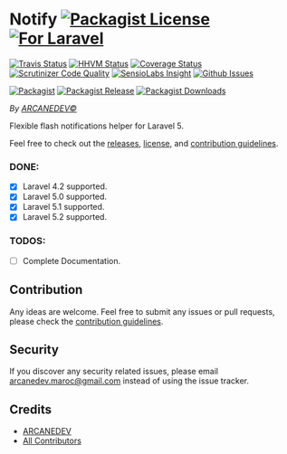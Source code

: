 # Notify [![Packagist License][badge_license]](LICENSE.md) [![For Laravel][badge_laravel]][link-github-repo]

[![Travis Status][badge_build]][link-travis]
[![HHVM Status][badge_hhvm]][link-hhvm]
[![Coverage Status][badge_coverage]][link-scrutinizer]
[![Scrutinizer Code Quality][badge_quality]][link-scrutinizer]
[![SensioLabs Insight][badge_insight]][link-insight]
[![Github Issues][badge_issues]][link-github-issues]

[![Packagist][badge_package]][link-packagist]
[![Packagist Release][badge_release]][link-packagist]
[![Packagist Downloads][badge_downloads]][link-packagist]

*By [ARCANEDEV&copy;](http://www.arcanedev.net/)*

Flexible flash notifications helper for Laravel 5.

Feel free to check out the [releases](https://github.com/ARCANEDEV/Notify/releases), [license](LICENSE.md), and [contribution guidelines](CONTRIBUTING.md).

### DONE:
  - [x] Laravel 4.2 supported.
  - [x] Laravel 5.0 supported.
  - [x] Laravel 5.1 supported.
  - [x] Laravel 5.2 supported.

### TODOS:

  - [ ] Complete Documentation.

## Contribution

Any ideas are welcome. Feel free to submit any issues or pull requests, please check the [contribution guidelines](CONTRIBUTING.md).

## Security

If you discover any security related issues, please email arcanedev.maroc@gmail.com instead of using the issue tracker.

## Credits

- [ARCANEDEV][link-author]
- [All Contributors][link-contributors]

[badge_license]:   http://img.shields.io/packagist/l/arcanedev/notify.svg?style=flat-square
[badge_laravel]:   https://img.shields.io/badge/For%20Laravel-5.x-orange.svg?style=flat-square
[badge_build]:     http://img.shields.io/travis/ARCANEDEV/Notify.svg?style=flat-square
[badge_hhvm]:      https://img.shields.io/hhvm/arcanedev/notify.svg?style=flat-square
[badge_coverage]:  https://img.shields.io/scrutinizer/coverage/g/ARCANEDEV/Notify.svg?style=flat-square
[badge_quality]:   https://img.shields.io/scrutinizer/g/ARCANEDEV/Notify.svg?style=flat-square
[badge_insight]:   https://img.shields.io/sensiolabs/i/fd28f55f-20e1-48d2-aa63-18a0857d4fae.svg?style=flat-square
[badge_issues]:    http://img.shields.io/github/issues/ARCANEDEV/Notify.svg?style=flat-square
[badge_package]:   https://img.shields.io/badge/package-arcanedev/notify-blue.svg?style=flat-square
[badge_release]:   https://img.shields.io/packagist/v/arcanedev/notify.svg?style=flat-square
[badge_downloads]: https://img.shields.io/packagist/dt/arcanedev/notify.svg?style=flat-square

[link-author]:        https://github.com/arcanedev-maroc
[link-github-repo]:   https://github.com/ARCANEDEV/Notify
[link-github-issues]: https://github.com/ARCANEDEV/Notify/issues
[link-contributors]:  https://github.com/ARCANEDEV/Notify/graphs/contributors
[link-packagist]:     https://packagist.org/packages/arcanedev/notify
[link-travis]:        https://travis-ci.org/ARCANEDEV/Notify
[link-hhvm]:          http://hhvm.h4cc.de/package/arcanedev/notify
[link-scrutinizer]:   https://scrutinizer-ci.com/g/ARCANEDEV/Notify/?branch=master
[link-insight]:       https://insight.sensiolabs.com/projects/fd28f55f-20e1-48d2-aa63-18a0857d4fae

